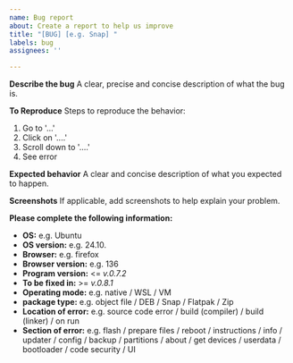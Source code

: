 ```yaml
---
name: Bug report
about: Create a report to help us improve
title: "[BUG] [e.g. Snap] "
labels: bug
assignees: ''

---
```


**Describe the bug**
A clear, precise and concise description of what the bug is.

**To Reproduce**
Steps to reproduce the behavior:
1. Go to '...'
2. Click on '....'
3. Scroll down to '....'
4. See error

**Expected behavior**
A clear and concise description of what you expected to happen.

**Screenshots**
If applicable, add screenshots to help explain your problem.

**Please complete the following information:**
 - **OS:** e.g. Ubuntu
 - **OS version:** e.g. 24.10.
 - **Browser:** e.g. firefox
 - **Browser version:** e.g. 136
 - **Program version:** <= *v.0.7.2*
 - **To be fixed in:** >= *v.0.8.1*
 - **Operating mode:** e.g. native / WSL / VM
 - **package type:** e.g. object file / DEB / Snap / Flatpak / Zip 
 - **Location of error:** e.g. source code error / build (compiler) / build (linker) / on run
 - **Section of error:** e.g. flash / prepare files / reboot / instructions / info / updater / config / backup / partitions / about / get devices / userdata / bootloader / code security / UI
